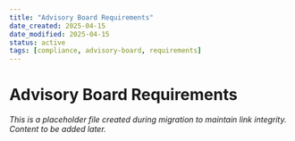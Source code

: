 ```yaml
---
title: "Advisory Board Requirements"
date_created: 2025-04-15
date_modified: 2025-04-15
status: active
tags: [compliance, advisory-board, requirements]
---
```


# Advisory Board Requirements

*This is a placeholder file created during migration to maintain link integrity. Content to be added later.*

